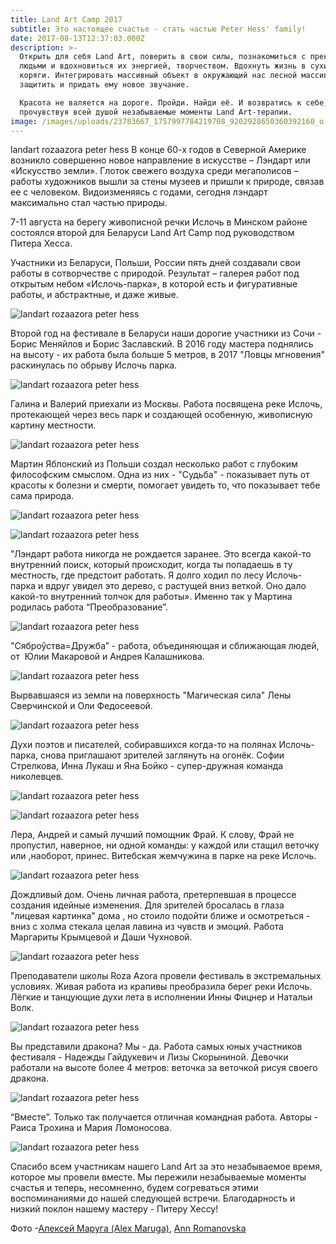```yaml
---
title: Land Art Camp 2017
subtitle: Это настоящее счастье - стать частью Peter Hess' family!
date: 2017-08-13T12:37:03.000Z
description: >-
  Открыть для себя Land Art, поверить в свои силы, познакомиться с прекрасными
  людьми и вдохновиться их энергией, творчеством. Вдохнуть жизнь в сухие ветки и
  коряги. Интегрировать массивный объект в окружающий нас лесной массив,
  защитить и придать ему новое звучание.

  Красота не валяется на дороге. Пройди. Найди её. И возвратись к себе,
  прочувствуя всей душой незабываемые моменты Land Art-терапии.
image: /images/uploads/23783667_1757997784219708_9202928650360392160_o.jpg
---
```

landart rozaazora peter hess
В конце 60-х годов в Северной Америке возникло совершенно новое направление в искусстве – Лэндарт или «Искусство земли». Глоток свежего воздуха среди мегаполисов – работы художников вышли за стены музеев и пришли к природе, связав ее с человеком. Видоизменяясь с годами, сегодня лэндарт максимально стал частью природы.

7-11 августа на берегу живописной речки Ислочь в Минском районе состоялся второй для Беларуси Land Art Camp под руководством Питера Хесса.

Участники из Беларуси, Польши, России пять дней создавали свои работы в сотворчестве с природой. Результат – галерея работ под открытым небом «Ислочь-парка», в которой есть и фигуративные работы, и абстрактные, и даже живые.

![landart rozaazora peter hess](/images/uploads/23800273_1757998157553004_8647351286703671351_o.jpg)

Второй год на фестивале в Беларуси наши дорогие участники из Сочи - Борис Меняйлов и Борис Заславский. В 2016 году мастера поднялись на высоту - их работа была больше 5 метров, в 2017 "Ловцы мгновения" раскинулась по обрыву Ислочь парка.

![landart rozaazora peter hess](/images/uploads/23845546_1757999137552906_3928587706895347497_o.jpg)

Галина и Валерий приехали из Москвы. Работа посвящена реке Ислочь, протекающей через весь парк и создающей особенную, живописную картину местности.

![landart rozaazora peter hess](/images/uploads/23800210_1758000794219407_2358622065804258197_o.jpg)

Мартин Яблонский из Польши создал несколько работ с глубоким философским смыслом. Одна из них - "Судьба" - показывает путь от красоты к болезни и смерти, помогает увидеть то, что показывает тебе сама природа.

![landart rozaazora peter hess](/images/uploads/23783398_1758045074214979_1477659980795862165_o.jpg)

![landart rozaazora peter hess](/images/uploads/23783853_1758048710881282_544434911934373785_o.jpg)

"Лэндарт работа никогда не рождается заранее. Это всегда какой-то внутренний поиск, который происходит, когда ты попадаешь в ту местность, где предстоит работать. Я долго ходил по лесу Ислочь-парка и вдруг увидел это дерево, с растущей вниз веткой. Оно дало какой-то внутренний толчок для работы». Именно так у Мартина родилась работа “Преобразование”.

![landart rozaazora peter hess](/images/uploads/23736165_1758086530877500_8051005169258105131_o.jpg)

"Сяброўства=Дружба” - работа, объединяющая и сближающая людей, от  Юлии Макаровой и Андрея Калашникова.

![landart rozaazora peter hess](/images/uploads/23800051_1758055867547233_6294768569131117221_o.jpg)

Вырвавшаяся из земли на поверхность "Магическая сила" Лены Сверчинской и Оли Федосеевой.

![landart rozaazora peter hess](/images/uploads/23736085_1758058657546954_1860502658912635990_o.jpg)

Духи поэтов и писателей, собиравшихся когда-то на полянах Ислочь-парка, снова приглашают зрителей заглянуть на огонёк. Софии Стрелкова, Инна Лукаш и Яна Бойко - супер-дружная команда николевцев.

![landart rozaazora peter hess](/images/uploads/23736087_1758065054212981_527093919091375103_o.jpg)

![landart rozaazora peter hess](/images/uploads/23738034_1758068510879302_4370340676288916680_o.jpg)

Лера, Андрей и самый лучший помощник Фрай. К слову, Фрай не пропустил, наверное, ни одной команды: у каждой или стащил веточку или ,наоборот, принес. Витебская жемчужина в парке на реке Ислочь.

![landart rozaazora peter hess](/images/uploads/23736295_1758071357545684_3239106888570608104_o.jpg)

Дождливый дом. Очень личная работа, претерпевшая в процессе создания идейные изменения. Для зрителей бросалась в глаза "лицевая картинка" дома , но стоило подойти ближе и осмотреться - вниз с холма стекала целая лавина из чувств и эмоций. Работа Маргариты Крымцевой и Даши Чухновой.

![landart rozaazora peter hess](/images/uploads/23736346_1758074744212012_6794456124488855064_o.jpg)

Преподаватели школы Roza Azora провели фестиваль в экстремальных условиях. Живая работа из крапивы преобразила берег реки Ислочь. Лёгкие и танцующие духи лета в исполнении Инны Фицнер и Натальи Волк.

![landart rozaazora peter hess](/images/uploads/23737733_1758079837544836_5735422114269615769_o.jpg)

Вы представили дракона? Мы - да. Работа самых юных участников фестиваля - Надежды Гайдукевич и Лизы Скорыниной. Девочки работали на высоте более 4 метров: веточка за веточкой рисуя своего дракона.

![landart rozaazora peter hess](/images/uploads/23736384_1758080910878062_1075879215760556588_o.jpg)

“Вместе”. Только так получается отличная командная работа. Авторы - Раиса Трохина и Мария Ломоносова.

![landart rozaazora peter hess](/images/uploads/23800332_1758081024211384_2354590442752156829_o.jpg)

Спасибо всем участникам нашего Land Art за это незабываемое время, которое мы провели вместе. Мы пережили незабываемые моменты счастья и теперь, несомненно, будем согреваться этими воспоминаниями до нашей следующей встречи. Благодарность и низкий поклон нашему мастеру - Питеру Хессу!

Фото -[Алексей Маруга (Alex Maruga)](https://www.facebook.com/alex.maruga?fref=mentions), [Ann Romanovska](https://www.facebook.com/annromanovskaphoto?fref=mentions)
